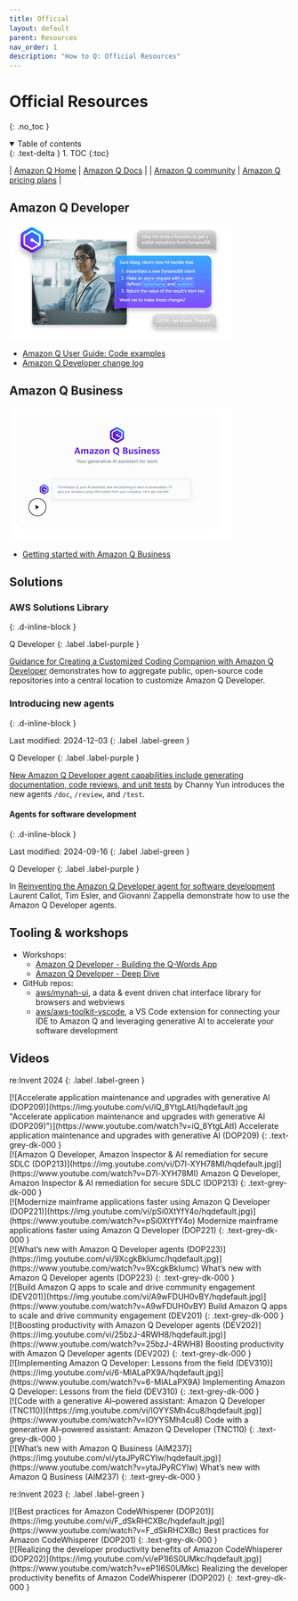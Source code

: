 ```yaml
---
title: Official
layout: default
parent: Resources
nav_order: 1
description: "How to Q: Official Resources"
---
```


# Official Resources
{: .no_toc }

<details open markdown="block">
  <summary>
    Table of contents
  </summary>
  {: .text-delta }
1. TOC
{:toc}
</details>

| [Amazon Q Home](https://aws.amazon.com/q/) | [Amazon Q Docs](https://docs.aws.amazon.com/amazonq/) |
| [Amazon Q community](https://community.aws/amazon-q) | [Amazon Q pricing plans](https://aws.amazon.com/q/pricing/) |


## Amazon Q Developer

[![Amazon Q Developer](../assets/images/amazon-q-developer.png)](https://aws.amazon.com/q/developer/)

- [Amazon Q User Guide: Code examples](https://docs.aws.amazon.com/amazonq/latest/qdeveloper-ug/inline-suggestions-code-examples.html)
- [Amazon Q Developer change log](https://aws.amazon.com/developer/generative-ai/amazon-q/change-log/)

## Amazon Q Business

[![Amazon Q Business](../assets/images/amazon-q-business.png)](https://aws.amazon.com/q/business/)

- [Getting started with Amazon Q Business](https://docs.aws.amazon.com/amazonq/latest/qbusiness-ug/getting-started.html)

## Solutions

### AWS Solutions Library
{: .d-inline-block }

Q Developer
{: .label .label-purple }

[Guidance for Creating a Customized Coding Companion with Amazon Q Developer](https://aws.amazon.com/solutions/guidance/creating-a-customized-coding-companion-with-amazon-q-developer/) demonstrates how to aggregate public, 
open-source code repositories into a central location to customize Amazon Q 
Developer.

### Introducing new agents
{: .d-inline-block }

Last modified: 2024-12-03
{: .label .label-green }

Q Developer
{: .label .label-purple }

[New Amazon Q Developer agent capabilities include generating documentation, code reviews, and unit tests](https://aws.amazon.com/blogs/aws/new-amazon-q-developer-agent-capabilities-include-generating-documentation-code-reviews-and-unit-tests/) 
by Channy Yun introduces the new agents `/doc`, `/review`, and `/test`.

#### Agents for software development
{: .d-inline-block }

Last modified: 2024-09-16
{: .label .label-green }

Q Developer
{: .label .label-purple }

In [Reinventing the Amazon Q Developer agent for software development](https://aws.amazon.com/blogs/devops/reinventing-the-amazon-q-developer-agent-for-software-development/) Laurent Callot, Tim Esler, and Giovanni Zappella demonstrate
how to use the Amazon Q Developer agents.




## Tooling & workshops

- Workshops:
  - [Amazon Q Developer - Building the Q-Words App](https://catalog.workshops.aws/qwords/en-US)
  - [Amazon Q Developer - Deep Dive](https://catalog.us-east-1.prod.workshops.aws/workshops/e2226eb6-f109-47ae-b2c5-f02bf73b7d0e/en-US)
- GitHub repos:
  - [aws/mynah-ui](https://github.com/aws/mynah-ui), a data & event driven chat 
  interface library for browsers and webviews
  - [aws/aws-toolkit-vscode](https://github.com/aws/aws-toolkit-vscode),
  a VS Code extension for connecting your IDE to Amazon Q and leveraging generative
  AI to accelerate your software development

## Videos

re:Invent 2024
{: .label .label-green }


<div class="video-grid" markdown="1">

<div class="video-item" markdown="1">
[![Accelerate application maintenance and upgrades with generative AI (DOP209)](https://img.youtube.com/vi/iQ_8YtgLAtI/hqdefault.jpg "Accelerate application maintenance and upgrades with generative AI (DOP209)")](https://www.youtube.com/watch?v=iQ_8YtgLAtI)
Accelerate application maintenance and upgrades with generative AI (DOP209)
{: .text-grey-dk-000 }
</div>

<div class="video-item" markdown="1">
[![Amazon Q Developer, Amazon Inspector & AI remediation for secure SDLC (DOP213)](https://img.youtube.com/vi/D7l-XYH78MI/hqdefault.jpg)](https://www.youtube.com/watch?v=D7l-XYH78MI)
Amazon Q Developer, Amazon Inspector & AI remediation for secure SDLC (DOP213)
{: .text-grey-dk-000 }
</div>

<div class="video-item" markdown="1">
[![Modernize mainframe applications faster using Amazon Q Developer (DOP221)](https://img.youtube.com/vi/pSi0XtYfY4o/hqdefault.jpg)](https://www.youtube.com/watch?v=pSi0XtYfY4o)
Modernize mainframe applications faster using Amazon Q Developer (DOP221)
{: .text-grey-dk-000 }
</div>

<div class="video-item" markdown="1">
[![What’s new with Amazon Q Developer agents (DOP223)](https://img.youtube.com/vi/9XcgkBkIumc/hqdefault.jpg)](https://www.youtube.com/watch?v=9XcgkBkIumc)
What’s new with Amazon Q Developer agents (DOP223)
{: .text-grey-dk-000 }
</div>

<div class="video-item" markdown="1">
[![Build Amazon Q apps to scale and drive community engagement (DEV201)](https://img.youtube.com/vi/A9wFDUH0vBY/hqdefault.jpg)](https://www.youtube.com/watch?v=A9wFDUH0vBY)
Build Amazon Q apps to scale and drive community engagement (DEV201)
{: .text-grey-dk-000 }
</div>

<div class="video-item" markdown="1">
[![Boosting productivity with Amazon Q Developer agents (DEV202)](https://img.youtube.com/vi/25bzJ-4RWH8/hqdefault.jpg)](https://www.youtube.com/watch?v=25bzJ-4RWH8)
Boosting productivity with Amazon Q Developer agents (DEV202)
{: .text-grey-dk-000 }
</div>

<div class="video-item" markdown="1">
[![Implementing Amazon Q Developer: Lessons from the field (DEV310)](https://img.youtube.com/vi/6-MlALaPX9A/hqdefault.jpg)](https://www.youtube.com/watch?v=6-MlALaPX9A)
Implementing Amazon Q Developer: Lessons from the field (DEV310)
{: .text-grey-dk-000 }
</div>

<div class="video-item" markdown="1">
[![Code with a generative AI–powered assistant: Amazon Q Developer (TNC110)](https://img.youtube.com/vi/IOYYSMh4cu8/hqdefault.jpg)](https://www.youtube.com/watch?v=IOYYSMh4cu8)
Code with a generative AI–powered assistant: Amazon Q Developer (TNC110)
{: .text-grey-dk-000 }
</div>


<div class="video-item" markdown="1">
[![What’s new with Amazon Q Business (AIM237)](https://img.youtube.com/vi/ytaJPyRCYlw/hqdefault.jpg)](https://www.youtube.com/watch?v=ytaJPyRCYlw)
What’s new with Amazon Q Business (AIM237)
{: .text-grey-dk-000 }
</div>


</div>

re:Invent 2023
{: .label .label-green }

<div class="video-grid" markdown="1">

<div class="video-item" markdown="1">
[![Best practices for Amazon CodeWhisperer (DOP201)](https://img.youtube.com/vi/F_dSkRHCXBc/hqdefault.jpg)](https://www.youtube.com/watch?v=F_dSkRHCXBc)
Best practices for Amazon CodeWhisperer (DOP201)
{: .text-grey-dk-000 }
</div>

<div class="video-item" markdown="1">
[![Realizing the developer productivity benefits of Amazon CodeWhisperer (DOP202)](https://img.youtube.com/vi/eP1I6S0UMkc/hqdefault.jpg)](https://www.youtube.com/watch?v=eP1I6S0UMkc)
Realizing the developer productivity benefits of Amazon CodeWhisperer (DOP202)
{: .text-grey-dk-000 }
</div>

</div>
